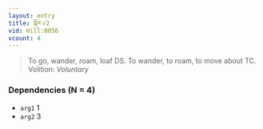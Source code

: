 ```yaml
---
layout: entry
title: སྐོར་√2
vid: Hill:0056
vcount: 4
---
```

> To go, wander, roam, loaf DS\. To wander, to roam, to move about TC\.
> Volition: _Voluntary_


### Dependencies (N = 4)
* `arg1` 1
* `arg2` 3
